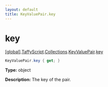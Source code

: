```yaml
---
layout: default
title: KeyValuePair.key
---
```


# key

[\[global\]]({{site.baseurl}}/docs/).[TaffyScript]({{site.baseurl}}/docs/TaffyScript/).[Collections]({{site.baseurl}}/docs/TaffyScript/Collections/).[KeyValuePair]({{site.baseurl}}/docs/TaffyScript/Collections/KeyValuePair/).[key]({{site.baseurl}}/docs/TaffyScript/Collections/KeyValuePair/key/)

```cs
KeyValuePair.key { get; }
```

**Type:** object

**Description:** The key of the pair.
